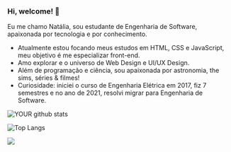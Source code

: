 ### Hi, welcome! 👋
Eu me chamo Natália, sou estudante de Engenharia de Software, apaixonada por tecnologia e por conhecimento.
<ul>
<li>Atualmente estou focando meus estudos em HTML, CSS e JavaScript, meu objetivo é me especializar front-end.</li>
<li>Amo explorar e o universo de Web Design e UI/UX Design.</li>
<li>Além de programação e ciência, sou apaixonada por astronomia, the sims, séries & filmes!</li>
<li>Curiosidade: iniciei o curso de Engenharia Elétrica em 2017, fiz 7 semestres e no ano de 2021, resolvi migrar para Engenharia de Software.</li>
</ul>

![YOUR github stats](https://github-readme-stats.vercel.app/api?username=nataliakrein&theme=radical)

![Top Langs](https://github-readme-stats.vercel.app/api/top-langs/?username=nataliakrein&langs_count=8&theme=radical)

[<img src="https://img.shields.io/badge/linkedin-%230077B5.svg?&style=for-the-badge&logo=linkedin&color=d93a7c&logoColor=white" />](https://www.linkedin.com/in/nataliakrein/) 
